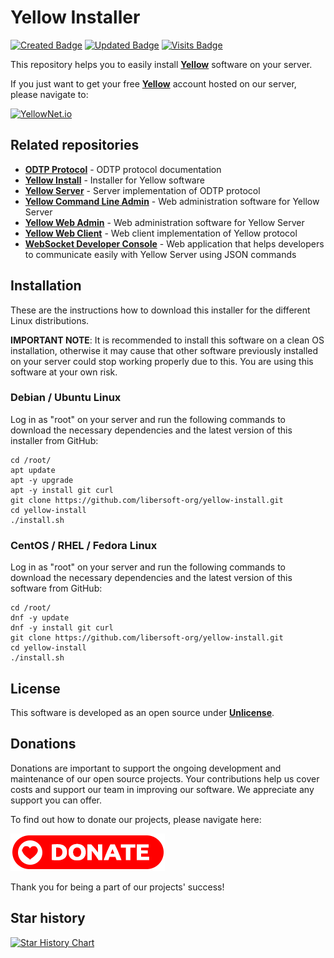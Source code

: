 # Yellow Installer

[![Created Badge](https://badges.pufler.dev/created/libersoft-org/yellow-install)](https://badges.pufler.dev) [![Updated Badge](https://badges.pufler.dev/updated/libersoft-org/yellow-install)](https://badges.pufler.dev) [![Visits Badge](https://badges.pufler.dev/visits/libersoft-org/yellow-install)](https://badges.pufler.dev)

This repository helps you to easily install [**Yellow**](https://yellow.libersoft.org) software on your server.

If you just want to get your free [**Yellow**](https://yellow.libersoft.org) account hosted on our server, please navigate to:

[![YellowNet.io](https://raw.githubusercontent.com/libersoft-org/odtp-documentation/main/logo.png)](https://yellownet.io)

## Related repositories

- [**ODTP Protocol**](https://github.com/libersoft-org/odtp-protocol) - ODTP protocol documentation
- [**Yellow Install**](https://github.com/libersoft-org/yellow-install) - Installer for Yellow software
- [**Yellow Server**](https://github.com/libersoft-org/yellow-server) - Server implementation of ODTP protocol
- [**Yellow Command Line Admin**](https://github.com/libersoft-org/yellow-admin-web) - Web administration software for Yellow Server
- [**Yellow Web Admin**](https://github.com/libersoft-org/yellow-admin-web) - Web administration software for Yellow Server
- [**Yellow Web Client**](https://github.com/libersoft-org/yellow-client-web) - Web client implementation of Yellow protocol
- [**WebSocket Developer Console**](https://github.com/libersoft-org/websocket-console) - Web application that helps developers to communicate easily with Yellow Server using JSON commands

## Installation

These are the instructions how to download this installer for the different Linux distributions.

**IMPORTANT NOTE**: It is recommended to install this software on a clean OS installation, otherwise it may cause that other software previously installed on your server could stop working properly due to this. You are using this software at your own risk.

### Debian / Ubuntu Linux

Log in as "root" on your server and run the following commands to download the necessary dependencies and the latest version of this installer from GitHub:

```console
cd /root/
apt update
apt -y upgrade
apt -y install git curl
git clone https://github.com/libersoft-org/yellow-install.git
cd yellow-install
./install.sh
```

### CentOS / RHEL / Fedora Linux

Log in as "root" on your server and run the following commands to download the necessary dependencies and the latest version of this software from GitHub:

```console
cd /root/
dnf -y update
dnf -y install git curl
git clone https://github.com/libersoft-org/yellow-install.git
cd yellow-install
./install.sh
```

## License

This software is developed as an open source under [**Unlicense**](./LICENSE).

## Donations

Donations are important to support the ongoing development and maintenance of our open source projects. Your contributions help us cover costs and support our team in improving our software. We appreciate any support you can offer.

To find out how to donate our projects, please navigate here:

[![Donate](https://raw.githubusercontent.com/libersoft-org/documents/main/donate.png)](https://libersoft.org/donations)

Thank you for being a part of our projects' success!

## Star history

[![Star History Chart](https://api.star-history.com/svg?repos=libersoft-org/yellow-install&type=Date)](https://star-history.com/#libersoft-org/yellow-install&Date)
